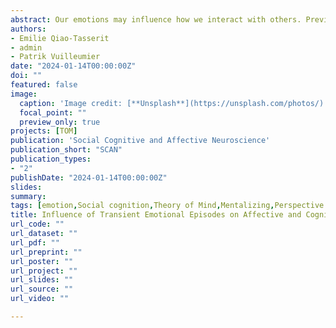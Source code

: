 ```yaml
---
abstract: Our emotions may influence how we interact with others. Previous studies have shown an important role of emotion induction in generating empathic reactions towards others' affect. However, it remains unclear whether (and to which extent) our own emotions can influence the ability to infer peo-ple’s mental states, a process associated with Theory of Mind (ToM) and implicated in the representation of both cognitive (e.g., beliefs, intentions) and affective conditions. We engaged 59 participants in two emotion-induction experiments where they saw joyful, neutral, and fearful clips. Subsequently, they were asked to infer other individuals' joy, fear (affective ToM), or beliefs (cognitive ToM) from verbal scenarios. Using functional magnetic resonance imaging, we found that brain activity in the su-perior temporal gyrus, precuneus, and sensorimotor cortices were modulated by the preceding emo-tional induction, with lower response when the to-be-inferred emotion was incongruent with the one induced in the observer (affective ToM). Instead, we found no effect of emotion induction on the appraisal of people's beliefs (cognitive ToM). These findings are consistent with embodied accounts of affective ToM, whereby our own emotions alter the engagement of key brain regions for social cognition, depending on the compatibility between one's own and others' affect.
authors:
- Emilie Qiao-Tasserit
- admin
- Patrik Vuilleumier
date: "2024-01-14T00:00:00Z"
doi: ""
featured: false
image: 
  caption: 'Image credit: [**Unsplash**](https://unsplash.com/photos/)'
  focal_point: ""
  preview_only: true
projects: [TOM]
publication: 'Social Cognitive and Affective Neuroscience'
publication_short: "SCAN"
publication_types:
- "2"
publishDate: "2024-01-14T00:00:00Z"
slides: 
summary:
tags: [emotion,Social cognition,Theory of Mind,Mentalizing,Perspective taking,Affective Theory of Mind,fMRI,neuroimaging,MVPA,Insula,TPJ,dMPFC,Prefrontal cortex]
title: Influence of Transient Emotional Episodes on Affective and Cognitive Theory of Mind
url_code: ""
url_dataset: ""
url_pdf: ""
url_preprint: ""
url_poster: ""
url_project: ""
url_slides: ""
url_source: ""
url_video: ""

---
```

